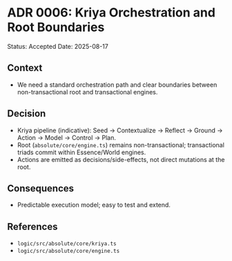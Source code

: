 # ADR 0006: Kriya Orchestration and Root Boundaries

Status: Accepted
Date: 2025-08-17

## Context
- We need a standard orchestration path and clear boundaries between non-transactional root and transactional engines.

## Decision
- Kriya pipeline (indicative): Seed → Contextualize → Reflect → Ground → Action → Model → Control → Plan.
- Root (`absolute/core/engine.ts`) remains non-transactional; transactional triads commit within Essence/World engines.
- Actions are emitted as decisions/side-effects, not direct mutations at the root.

## Consequences
- Predictable execution model; easy to test and extend.

## References
- `logic/src/absolute/core/kriya.ts`
- `logic/src/absolute/core/engine.ts`
